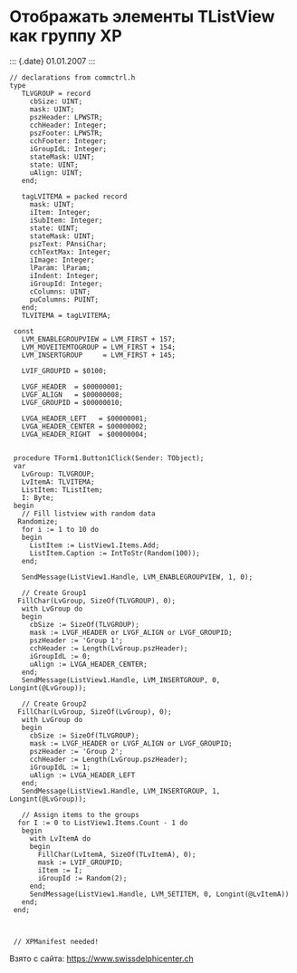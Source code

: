 Отображать элементы TListView как группу XP
===========================================

::: {.date}
01.01.2007
:::

    // declarations from commctrl.h 
    type
       TLVGROUP = record
         cbSize: UINT;
         mask: UINT;
         pszHeader: LPWSTR;
         cchHeader: Integer;
         pszFooter: LPWSTR;
         cchFooter: Integer;
         iGroupIdL: Integer;
         stateMask: UINT;
         state: UINT;
         uAlign: UINT;
       end;
     
       tagLVITEMA = packed record
         mask: UINT;
         iItem: Integer;
         iSubItem: Integer;
         state: UINT;
         stateMask: UINT;
         pszText: PAnsiChar;
         cchTextMax: Integer;
         iImage: Integer;
         lParam: lParam;
         iIndent: Integer;
         iGroupId: Integer;
         cColumns: UINT;
         puColumns: PUINT;
       end;
       TLVITEMA = tagLVITEMA;
     
     const
       LVM_ENABLEGROUPVIEW = LVM_FIRST + 157;
       LVM_MOVEITEMTOGROUP = LVM_FIRST + 154;
       LVM_INSERTGROUP     = LVM_FIRST + 145;
     
       LVIF_GROUPID = $0100;
     
       LVGF_HEADER  = $00000001;
       LVGF_ALIGN   = $00000008;
       LVGF_GROUPID = $00000010;
     
       LVGA_HEADER_LEFT   = $00000001;
       LVGA_HEADER_CENTER = $00000002;
       LVGA_HEADER_RIGHT  = $00000004;
     
     
     procedure TForm1.Button1Click(Sender: TObject);
     var
       LvGroup: TLVGROUP;
       LvItemA: TLVITEMA;
       ListItem: TListItem;
       I: Byte;
     begin
       // Fill listview with random data 
      Randomize;
       for i := 1 to 10 do
       begin
         ListItem := ListView1.Items.Add;
         ListItem.Caption := IntToStr(Random(100));
       end;
     
       SendMessage(ListView1.Handle, LVM_ENABLEGROUPVIEW, 1, 0);
     
       // Create Group1 
      FillChar(LvGroup, SizeOf(TLVGROUP), 0);
       with LvGroup do
       begin
         cbSize := SizeOf(TLVGROUP);
         mask := LVGF_HEADER or LVGF_ALIGN or LVGF_GROUPID;
         pszHeader := 'Group 1';
         cchHeader := Length(LvGroup.pszHeader);
         iGroupIdL := 0;
         uAlign := LVGA_HEADER_CENTER;
       end;
       SendMessage(ListView1.Handle, LVM_INSERTGROUP, 0, Longint(@LvGroup));
     
       // Create Group2 
      FillChar(LvGroup, SizeOf(LvGroup), 0);
       with LvGroup do
       begin
         cbSize := SizeOf(TLVGROUP);
         mask := LVGF_HEADER or LVGF_ALIGN or LVGF_GROUPID;
         pszHeader := 'Group 2';
         cchHeader := Length(LvGroup.pszHeader);
         iGroupIdL := 1;
         uAlign := LVGA_HEADER_LEFT
       end;
       SendMessage(ListView1.Handle, LVM_INSERTGROUP, 1, Longint(@LvGroup));
     
       // Assign items to the groups 
      for I := 0 to ListView1.Items.Count - 1 do
       begin
         with LvItemA do
         begin
           FillChar(LvItemA, SizeOf(TLvItemA), 0);
           mask := LVIF_GROUPID;
           iItem := I;
           iGroupId := Random(2);
         end;
         SendMessage(ListView1.Handle, LVM_SETITEM, 0, Longint(@LvItemA))
       end;
     end;
     
     
     
     // XPManifest needed! 

Взято с сайта: <https://www.swissdelphicenter.ch>

